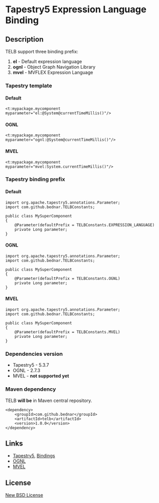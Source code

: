 # Tapestry5 Expression Language Binding

## Description

TELB support three binding prefix:

1. __el__ - Default expression language
2. __ognl__ - Object Graph Navigation Library
3. __mvel__ - MVFLEX Expression Language

### Tapestry template

#### Default

    <t:mypackage.mycomponent myparameter="el:@System@currentTimeMillis()"/>
    
#### OGNL

    <t:mypackage.mycomponent myparameter="ognl:@System@currentTimeMillis()"/>
    
#### MVEL

    <t:mypackage.mycomponent myparameter="mvel:System.currentTimeMillis()"/>
    
### Tapestry binding prefix

#### Default

    import org.apache.tapestry5.annotations.Parameter;
    import com.github.bednar.TELBConstants;

    public class MySuperComponent
    {
        @Parameter(defaultPrefix = TELBConstants.EXPRESSION_LANGUAGE)
        private Long parameter;
    }
    
#### OGNL

    import org.apache.tapestry5.annotations.Parameter;
    import com.github.bednar.TELBConstants;

    public class MySuperComponent
    {
        @Parameter(defaultPrefix = TELBConstants.OGNL)
        private Long parameter;
    }
    
#### MVEL

    import org.apache.tapestry5.annotations.Parameter;
    import com.github.bednar.TELBConstants;

    public class MySuperComponent
    {
        @Parameter(defaultPrefix = TELBConstants.MVEL)
        private Long parameter;
    }

### Dependencies version

 - Tapestry5 - 5.3.7
 - OGNL - 2.7.3
 - MVEL - **not supported yet**

### Maven dependency

TELB __will be__ in Maven central repository.

    <dependency>
        <groupId>com.github.bednar</groupId>
        <artifactId>telb</artifactId>
        <version>1.0.0</version>
    </dependency>

## Links
 - [Tapestry5](http://tapestry.apache.org/), [Bindings](http://tapestry.apache.org/component-parameters.html#ComponentParameters-BindingExpressions)
 - [OGNL](http://commons.apache.org/proper/commons-ognl/)
 - [MVEL](http://mvel.codehaus.org)

## License

[New BSD License](http://en.wikipedia.org/wiki/BSD_licenses#3-clause_license_.28.22Revised_BSD_License.22.2C_.22New_BSD_License.22.2C_or_.22Modified_BSD_License.22.29)
